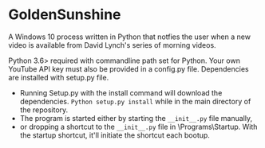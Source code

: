 # GoldenSunshine
A Windows 10 process written in Python that notfies the user when a new video is available from David Lynch's series of morning videos.

Python 3.6> required with commandline path set for Python.
Your own YouTube API key must also be provided in a config.py file.
Dependencies are installed with setup.py file.

- Running Setup.py with the install command will download the dependencies. `Python setup.py install` while in the main directory of the repository.
- The program is started either by starting the `__init__.py` file manually,
- or dropping a shortcut to the `__init__.py` file in \Programs\Startup\. With the startup shortcut, it'll initiate the shortcut each bootup.
